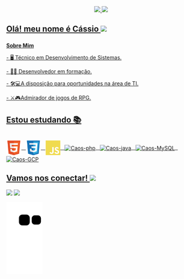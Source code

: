 
<div align="center">
  <a href="https://github.com/RamosCassio">
  <img height="180" src="https://github-readme-stats.vercel.app/api?username=RamosCassio&show_icons=true&theme=discord_old_blurple&include_all_commits=true&count_private=true"/>
  <img height="180" src="https://github-readme-stats.vercel.app/api/top-langs/?username=RamosCassio&layout=compact&langs_count=7&theme=discord_old_blurple"/>
</div>

  ## Olá! meu nome é Cássio <img src="https://raw.githubusercontent.com/iampavangandhi/iampavangandhi/master/gifs/Hi.gif" width="30px">
  
  ###
  **Sobre Mim**
<div style="display: inline_block">
	<p> - 🖥️ Técnico em Desenvolvimento de Sistemas.</p>
	<p> - 🧑‍🎓 Desenvolvedor em formação.</p>
	<p> - 🛠️💻A disposição para oportunidades na área de TI.</p>
	<p> - ⚔️🎮Admirador de jogos de RPG.</p>
</div>


  ## Estou estudando 📚
<div style="display: inline_block"><br>
  <img align="center" alt="Caos-HTML"  height="40" src="https://raw.githubusercontent.com/devicons/devicon/master/icons/html5/html5-original.svg">&nbsp;&nbsp;
  <img align="center" alt="Caos-CSS"   height="40" src="https://raw.githubusercontent.com/devicons/devicon/master/icons/css3/css3-original.svg">&nbsp;&nbsp;
  <img align="center" alt="Caos-Js"    height="40" src="https://raw.githubusercontent.com/devicons/devicon/master/icons/javascript/javascript-plain.svg">&nbsp;&nbsp;
  <img align="center" alt="Caos-php"   height="40" src="https://cdn.jsdelivr.net/gh/devicons/devicon/icons/php/php-plain.svg" />&nbsp;&nbsp;
  <img align="center" alt="Caos-java"  height="40" src="https://cdn.jsdelivr.net/gh/devicons/devicon/icons/java/java-original.svg" />&nbsp;&nbsp;
  <img align="center" alt="Caos-MySQL" height="40" src="https://cdn.jsdelivr.net/gh/devicons/devicon/icons/mysql/mysql-plain-wordmark.svg" />&nbsp;&nbsp;
  <img align="center" alt="Caos-GCP"   height="40" src="https://cdn.jsdelivr.net/gh/devicons/devicon/icons/googlecloud/googlecloud-original.svg" />
  </div>
  
  ## Vamos nos conectar! <img height="30" src="https://raw.githubusercontent.com/ShahriarShafin/ShahriarShafin/main/Assets/handshake.gif">
  
 <div> 
  <a href="https://www.linkedin.com/in/desenvolvedorcassiodev/" target="_blank"><img src="https://img.shields.io/badge/-LinkedIn-%230077B5?style=for-the-badge&logo=linkedin&logoColor=white" target="_blank"></a>
  <a href = "mailto:kassramos@gmail.com"><img src="https://img.shields.io/badge/-Gmail-%23333?style=for-the-badge&logo=gmail&logoColor=white" target="_blank"></a>
    
   ![Snake animation](https://github.com/RamosCassio/RamosCassio/blob/output/github-contribution-grid-snake.svg)
 
</div>
